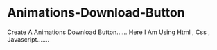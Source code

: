 # Animations-Download-Button
Create A Animations Download Button......
Here I Am Using Html , Css , Javascript.......
